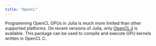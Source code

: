 ```yaml
---
title: "OpenCL"
---
```


Programming OpenCL GPUs in Julia is much more limited than other supported platforms. On
recent versions of Julia, only [OpenCL.jl](https://github.com/JuliaGPU/OpenCL.jl) is
available. This package can be used to compile and execute GPU kernels written in OpenCL C.
